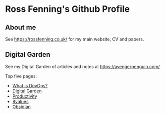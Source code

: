 # Ross Fenning's Github Profile

## About me

See https://rossfenning.co.uk/ for my main website, CV and papers.

## Digital Garden

See my Digital Garden of articles and notes at https://avengerpenguin.com/

Top five pages:

<ul>

<li><a href="https://avengerpenguin.com/what-is-devops/">What is DevOps?</a></li>

<li><a href="https://avengerpenguin.com/digital-garden/">Digital Garden</a></li>

<li><a href="https://avengerpenguin.com/productivity/">Productivity</a></li>

<li><a href="https://avengerpenguin.com/8values/">8values</a></li>

<li><a href="https://avengerpenguin.com/obsidian/">Obsidian</a></li>

</ul>
